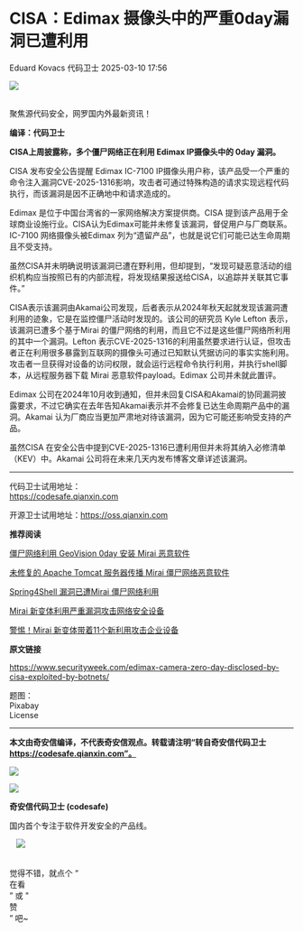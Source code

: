 #  CISA：Edimax 摄像头中的严重0day漏洞已遭利用   
Eduard Kovacs  代码卫士   2025-03-10 17:56  
  
![](https://mmbiz.qpic.cn/mmbiz_gif/Az5ZsrEic9ot90z9etZLlU7OTaPOdibteeibJMMmbwc29aJlDOmUicibIRoLdcuEQjtHQ2qjVtZBt0M5eVbYoQzlHiaw/640?wx_fmt=gif "")  
  
   
聚焦源代码安全，网罗国内外最新资讯！  
  
**编译：代码卫士**  
  
**CISA上周披露称，多个僵尸网络正在利用 Edimax IP摄像头中的 0day 漏洞。**  
  
  
  
  
  
  
  
CISA 发布安全公告提醒 Edimax IC-7100 IP摄像头用户称，该产品受一个严重的命令注入漏洞CVE-2025-1316影响，攻击者可通过特殊构造的请求实现远程代码执行，而该漏洞是因不正确地中和请求造成的。  
  
Edimax 是位于中国台湾省的一家网络解决方案提供商。CISA 提到该产品用于全球商业设施行业。CISA认为Edimax可能并未修复该漏洞，督促用户与厂商联系。IC-7100 网络摄像头被Edimax 列为“遗留产品”，也就是说它们可能已达生命周期且不受支持。  
  
虽然CISA并未明确说明该漏洞已遭在野利用，但却提到，“发现可疑恶意活动的组织机构应当按照已有的内部流程，将发现结果报送给CISA，以追踪并关联其它事件。”  
  
CISA表示该漏洞由Akamai公司发现，后者表示从2024年秋天起就发现该漏洞遭利用的迹象，它是在监控僵尸活动时发现的。该公司的研究员 Kyle Lefton 表示，该漏洞已遭多个基于Mirai 的僵尸网络的利用，而且它不过是这些僵尸网络所利用的其中一个漏洞。Lefton 表示CVE-2025-1316的利用虽然要求进行认证，但攻击者正在利用很多暴露到互联网的摄像头可通过已知默认凭据访问的事实实施利用。攻击者一旦获得对设备的访问权限，就会运行远程命令执行利用，并执行shell脚本，从远程服务器下载 Mirai 恶意软件payload。Edimax 公司并未就此置评。  
  
Edimax 公司在2024年10月收到通知，但并未回复CISA和Akamai的协同漏洞披露要求，不过它确实在去年告知Akamai表示并不会修复已达生命周期产品中的漏洞。Akamai 认为厂商应当更加严肃地对待该漏洞，因为它可能还影响受支持的产品。  
  
虽然CISA 在安全公告中提到CVE-2025-1316已遭利用但并未将其纳入必修清单（KEV）中。Akamai 公司将在未来几天内发布博客文章详述该漏洞。  
  
****  
代码卫士试用地址：  
https://codesafe.qianxin.com  
  
开源卫士试用地址：https://oss.qianxin.com  
  
  
  
  
  
  
  
  
  
  
  
  
  
**推荐阅读**  
  
[僵尸网络利用 GeoVision 0day 安装 Mirai 恶意软件](https://mp.weixin.qq.com/s?__biz=MzI2NTg4OTc5Nw==&mid=2247521513&idx=2&sn=667b6f9c61b6f2d2077659cd4d4cdc70&scene=21#wechat_redirect)  
  
  
[未修复的 Apache Tomcat 服务器传播 Mirai 僵尸网络恶意软件](https://mp.weixin.qq.com/s?__biz=MzI2NTg4OTc5Nw==&mid=2247517295&idx=1&sn=7f61402b12fbd46cb399a19ff93ca28e&scene=21#wechat_redirect)  
  
  
[Spring4Shell 漏洞已遭Mirai 僵尸网络利用](https://mp.weixin.qq.com/s?__biz=MzI2NTg4OTc5Nw==&mid=2247511304&idx=2&sn=157f1ecf43e8268adf1d188b3bdab4db&scene=21#wechat_redirect)  
  
  
[Mirai 新变体利用严重漏洞攻击网络安全设备](https://mp.weixin.qq.com/s?__biz=MzI2NTg4OTc5Nw==&mid=2247502508&idx=2&sn=b200aff65ee7010af420c66ce6ed061e&scene=21#wechat_redirect)  
  
  
[警惕！Mirai 新变体带着11个新利用攻击企业设备](https://mp.weixin.qq.com/s?__biz=MzI2NTg4OTc5Nw==&mid=2247489462&idx=2&sn=5e37f9a866349fb70248e1ccd2fdf1ba&scene=21#wechat_redirect)  
  
  
  
  
  
**原文链接**  
  
https://www.securityweek.com/edimax-camera-zero-day-disclosed-by-cisa-exploited-by-botnets/  
  
  
题图：  
Pixabay   
License  
  
****  
**本文由奇安信编译，不代表奇安信观点。转载请注明“转自奇安信代码卫士 https://codesafe.qianxin.com”。**  
  
  
  
  
![](https://mmbiz.qpic.cn/mmbiz_jpg/oBANLWYScMSf7nNLWrJL6dkJp7RB8Kl4zxU9ibnQjuvo4VoZ5ic9Q91K3WshWzqEybcroVEOQpgYfx1uYgwJhlFQ/640?wx_fmt=jpeg "")  
  
![](https://mmbiz.qpic.cn/mmbiz_jpg/oBANLWYScMSN5sfviaCuvYQccJZlrr64sRlvcbdWjDic9mPQ8mBBFDCKP6VibiaNE1kDVuoIOiaIVRoTjSsSftGC8gw/640?wx_fmt=jpeg "")  
  
**奇安信代码卫士 (codesafe)**  
  
国内首个专注于软件开发安全的产品线。  
  
   ![](https://mmbiz.qpic.cn/mmbiz_gif/oBANLWYScMQ5iciaeKS21icDIWSVd0M9zEhicFK0rbCJOrgpc09iaH6nvqvsIdckDfxH2K4tu9CvPJgSf7XhGHJwVyQ/640?wx_fmt=gif "")  
  
   
觉得不错，就点个 “  
在看  
” 或 "  
赞  
” 吧~  
  
